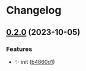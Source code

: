 # Changelog

## [0.2.0](https://github.com/radoslavirha/hikers-book/compare/eslint-config-v0.1.0...eslint-config-0.2.0) (2023-10-05)


### Features

* :sparkles: init ([b4860d1](https://github.com/radoslavirha/hikers-book/commit/b4860d1517db4492a4de1a6c7f9efce631262b0b))
